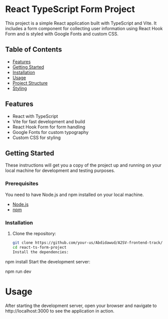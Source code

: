 # React TypeScript Form Project

This project is a simple React application built with TypeScript and Vite. It includes a form component for collecting user information using React Hook Form and is styled with Google Fonts and custom CSS.

## Table of Contents

- [Features](#features)
- [Getting Started](#getting-started)
- [Installation](#installation)
- [Usage](#usage)
- [Project Structure](#project-structure)
- [Styling](#styling)

## Features

- React with TypeScript
- Vite for fast development and build
- React Hook Form for form handling
- Google Fonts for custom typography
- Custom CSS for styling

## Getting Started

These instructions will get you a copy of the project up and running on your local machine for development and testing purposes.

### Prerequisites

You need to have Node.js and npm installed on your local machine.

- [Node.js](https://nodejs.org/)
- [npm](https://www.npmjs.com/)

### Installation

1. Clone the repository:

   ```bash
   git clone https://github.com/your-us/Abdidawud/A2SV-frontend-track/contact-form
   cd react-ts-form-project
   Install the dependencies:
   ```

npm install
Start the development server:

npm run dev

# Usage

After starting the development server, open your browser and navigate to http://localhost:3000 to see the application in action.
